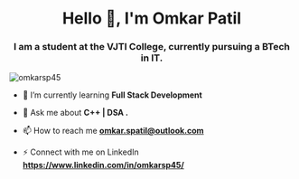 <h1 align="center">Hello 👋, I'm Omkar Patil</h1>
<h3 align="center">I am a student at the VJTI College, currently pursuing a BTech in IT.</h3>

<p align="left"> <img src="https://komarev.com/ghpvc/?username=omkarsp45&label=Profile%20views&color=0e75b6&style=flat" alt="omkarsp45" /> </p>

- 🌱 I’m currently learning **Full Stack Development**

- 💬 Ask me about **C++ | DSA .**

- 📫 How to reach me **omkar.spatil@outlook.com**

- ⚡ Connect with me on LinkedIn **https://www.linkedin.com/in/omkarsp45/**
